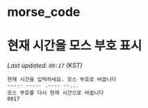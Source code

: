 # morse_code
# 현재 시간을 모스 부호 표시
<!-- MORSE_TIME_START -->
_Last updated: `00:17` (KST)_

```
현재 시간을 입력하세요. 모스 부호로 바꿉니다
----- ----- .---- --...
모스 부호를 다시 현재 시간으로 바꿉니다
0017
```
<!-- MORSE_TIME_END -->
